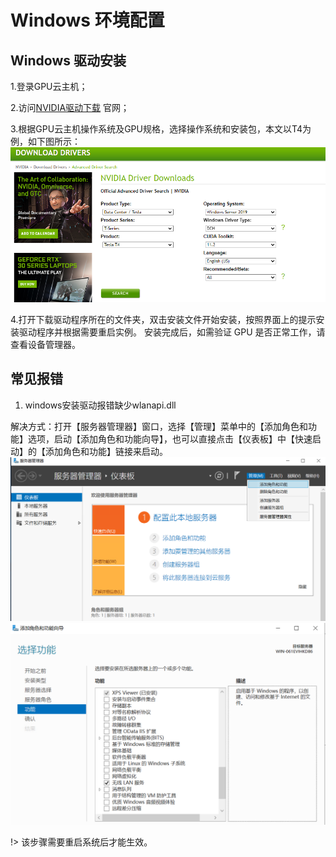 # Windows 环境配置

## Windows 驱动安装

1.登录GPU云主机；

2.访问[NVIDIA驱动下载](https://www.nvidia.com/Download/Find.aspx) 官网；

3.根据GPU云主机操作系统及GPU规格，选择操作系统和安装包，本文以T4为例，如下图所示：
![image](/images/operation/driver.png)

4.打开下载驱动程序所在的文件夹，双击安装文件开始安装，按照界面上的提示安装驱动程序并根据需要重启实例。
安装完成后，如需验证 GPU 是否正常工作，请查看设备管理器。

## 常见报错

1. windows安装驱动报错缺少wlanapi.dll 

解决方式：打开【服务器管理器】窗口，选择【管理】菜单中的【添加角色和功能】选项，启动【添加角色和功能向导】，也可以直接点击【仪表板】中【快速启动】的【添加角色和功能】链接来启动。
![image](/images/operation/wlanapi1.png)
![image](/images/operation/wlanapi2.png)

!> 该步骤需要重启系统后才能生效。 





